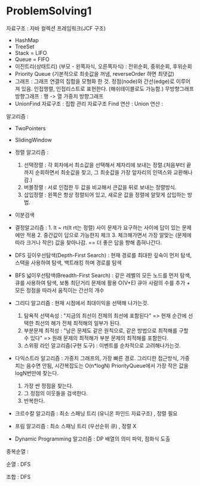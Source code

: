 # ProblemSolving1

자료구조 : 자바 컬렉션 프레임워크(JCF 구조)
- HashMap
- TreeSet
- Stack = LIFO
- Queue = FIFO
- 이진트리(상태트리) (부모 - 왼쪽자식, 오른쪽자식) : 전위순회, 중위순회, 후위순회
- Priority Queue (기본적으로 최솟값을 꺼냄, reverseOrder 하면 최댓값)
- 그래프 : 그래프 연결의 집합을 모형화 한 것. 정점(node)와 간선(edge)로 이루어져 있음. 인접행렬, 인접리스트로 표현한다. (해쉬테이블로도 가능함.)
  무방향그래프
  방향그래프 : 행 -> 열
  가중치 방향그래프
- UnionFind 자료구조 : 집합 관리 자료구조
    Find 연산 :
    Union 연산 : 

알고리즘 : 
- TwoPointers

- SlidingWindow

- 정렬 알고리즘 :
    1. 선택정렬 : 각 회차에서 최소값을 선택해서 제자리에 보내는 정렬.(처음부터 끝까지 순회하면서 최솟값을 찾고, 그 최솟값을 가장 앞자리의 인덱스와 교환해나감.)
    2. 버블정렬 : 서로 인접한 두 값을 비교해서 큰값을 뒤로 보내는 정렬방식.
    3. 삽입정렬 : 왼쪽은 항상 정렬되어 있고, 새로운 값을 정렬에 알맞게 삽입하는 방법.
  
- 이분검색

- 결정알고리즘 : 
            1. lt ~ rt(lt rt는 정렬) 사이 문제가 요구하는 사이에 답이 있는 문제에만 적용
            2. 중간값이 답으로 가능한지 체크
            3. 체크해가면서 가장 알맞는 (문제에 따라 크거나 작은) 값을 찾아나감. == 더 좋은 답을 향해 좁혀나간다.

- DFS 깊이우선탐색(Depth-First Search) : 현재 경로를 최대한 깊숙이 먼저 탐색, 스택을 사용하여 탐색, 백트래킹 하며 경로를 탐색

- BFS 넓이우선탐색(Breadth-First Search) : 같은 레벨의 모든 노드를 먼저 탐색, 큐를 사용하여 탐색, 보통 최단거리 문제에 활용 O(V+E)  큐아 사람의 수를 추가 + 모든 정점을 따라서 움직이는 간선의 개수

- 그리디 알고리즘 : 현재 시점에서 최대이익을 선택해 나가는것.
    1. 탐욕적 선택속성 : "지금의 최선이 전체의 최선에 포함된다" => 현재 순간에 선택한 최선의 해가 전체 최적해의 일부가 된다.
    2. 부분문제 최적성 : "남은 문제도 같은 원칙으로, 같은 방법으로 최적해를 구할 수 있다" => 원래 문제의 최적해가 부분 문제의 최적해를 포함한다.
    3. 스위핑 라인 알고리즘(구현 도구) : 이벤트를 순차적으로 고려해나가는것.
  
- 다익스트라 알고리즘 : 가중치 그래프의, 가장 빠른 경로. 그리디한 접근방식, 가중치는 음수면 안됨, 시간복잡도는 O(n*logN) PriorityQueue에서 가장 작은 값을 logN번만에 찾는다.  
    1. 가장 싼 정점을 찾는다.
    2. 그 정점의 이웃들을 검색한다.
    3. 반복한다. 

- 크르수칼 알고리즘 : 최소 스패닝 트리 (유니온 파인드 자료구조) , 정렬 필요   
  
- 프림 알고리즘 : 최소 스패닝 트리 (우선순위 큐) , 정렬 X

- Dynamic Programming 알고리즘 : DP 배열의 의미 파악, 점화식 도출

중복순열 :

순열 : DFS

조합 : DFS

